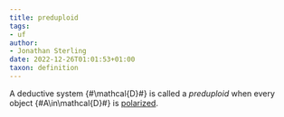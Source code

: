 ```yaml
---
title: preduploid
tags:
- uf
author:
- Jonathan Sterling
date: 2022-12-26T01:01:53+01:00
taxon: definition
---
```


A deductive system {#\mathcal{D}#} is called a *preduploid* when every object {#A\in\mathcal{D}#} is [polarized](jms-0045).
